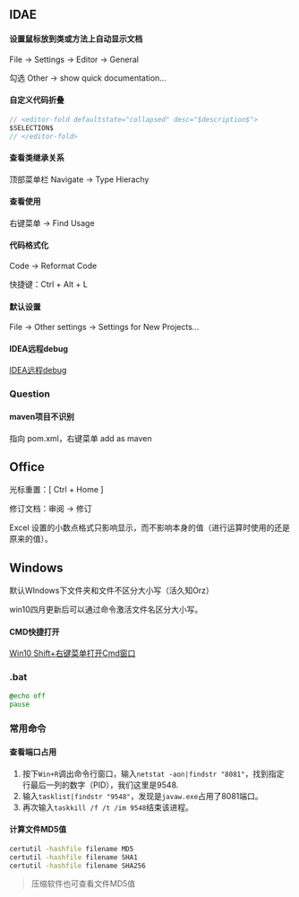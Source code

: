 ## IDAE

#### 设置鼠标放到类或方法上自动显示文档

File -> Settings -> Editor -> General

勾选 Other -> show quick documentation...

#### 自定义代码折叠

```java
// <editor-fold defaultstate="collapsed" desc="$description$">
$SELECTION$
// </editor-fold>
```

#### 查看类继承关系

顶部菜单栏 Navigate -> Type Hierachy

#### 查看使用

右键菜单 -> Find Usage

#### 代码格式化

Code -> Reformat Code

快捷键：Ctrl + Alt + L

#### 默认设置

File -> Other settings -> Settings for New Projects...

#### IDEA远程debug

[IDEA远程debug](https://blog.csdn.net/qq_37192800/article/details/80761643)

### Question

#### maven项目不识别

指向 pom.xml，右键菜单 add as maven

## Office

光标重置：[ Ctrl + Home ]

修订文档：审阅 -> 修订

Excel 设置的小数点格式只影响显示，而不影响本身的值（进行运算时使用的还是原来的值）。

## Windows

默认WIndows下文件夹和文件不区分大小写（活久知Orz）

win10四月更新后可以通过命令激活文件名区分大小写。

#### CMD快捷打开

[Win10 Shift+右键菜单打开Cmd窗口](https://www.jianshu.com/p/aada247d22ed)

### .bat

```cmd
@echo off
pause
```

### 常用命令

#### 查看端口占用

1. 按下`Win+R`调出命令行窗口，输入`netstat -aon|findstr "8081"`，找到指定行最后一列的数字（PID），我们这里是9548.
2. 输入`tasklist|findstr "9548"`，发现是`javaw.exe`占用了8081端口。
3. 再次输入`taskkill /f /t /im 9548`结束该进程。

#### 计算文件MD5值

```cmd
certutil -hashfile filename MD5  
certutil -hashfile filename SHA1  
certutil -hashfile filename SHA256 
```

> 压缩软件也可查看文件MD5值


